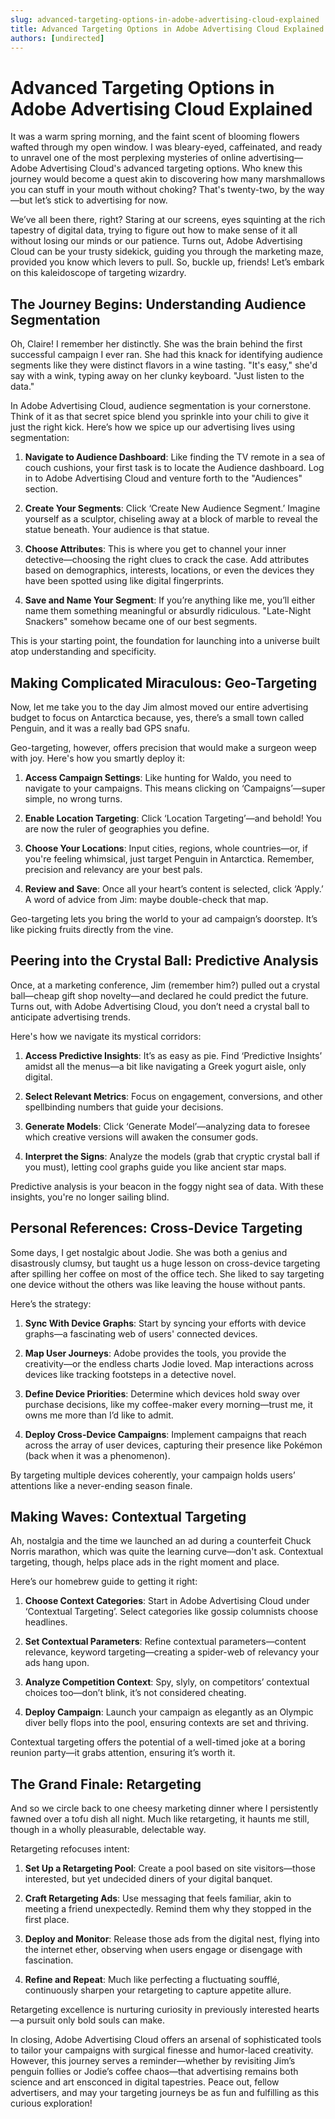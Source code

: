 ```yaml
---
slug: advanced-targeting-options-in-adobe-advertising-cloud-explained
title: Advanced Targeting Options in Adobe Advertising Cloud Explained
authors: [undirected]
---
```



# Advanced Targeting Options in Adobe Advertising Cloud Explained

It was a warm spring morning, and the faint scent of blooming flowers wafted through my open window. I was bleary-eyed, caffeinated, and ready to unravel one of the most perplexing mysteries of online advertising—Adobe Advertising Cloud's advanced targeting options. Who knew this journey would become a quest akin to discovering how many marshmallows you can stuff in your mouth without choking? That's twenty-two, by the way—but let’s stick to advertising for now.

We’ve all been there, right? Staring at our screens, eyes squinting at the rich tapestry of digital data, trying to figure out how to make sense of it all without losing our minds or our patience. Turns out, Adobe Advertising Cloud can be your trusty sidekick, guiding you through the marketing maze, provided you know which levers to pull. So, buckle up, friends! Let’s embark on this kaleidoscope of targeting wizardry.

## The Journey Begins: Understanding Audience Segmentation

Oh, Claire! I remember her distinctly. She was the brain behind the first successful campaign I ever ran. She had this knack for identifying audience segments like they were distinct flavors in a wine tasting. "It's easy," she'd say with a wink, typing away on her clunky keyboard. "Just listen to the data."

In Adobe Advertising Cloud, audience segmentation is your cornerstone. Think of it as that secret spice blend you sprinkle into your chili to give it just the right kick. Here’s how we spice up our advertising lives using segmentation:

1. **Navigate to Audience Dashboard**: Like finding the TV remote in a sea of couch cushions, your first task is to locate the Audience dashboard. Log in to Adobe Advertising Cloud and venture forth to the "Audiences" section. 

2. **Create Your Segments**: Click ‘Create New Audience Segment.’ Imagine yourself as a sculptor, chiseling away at a block of marble to reveal the statue beneath. Your audience is that statue.

3. **Choose Attributes**: This is where you get to channel your inner detective—choosing the right clues to crack the case. Add attributes based on demographics, interests, locations, or even the devices they have been spotted using like digital fingerprints.

4. **Save and Name Your Segment**: If you’re anything like me, you’ll either name them something meaningful or absurdly ridiculous. "Late-Night Snackers" somehow became one of our best segments.

This is your starting point, the foundation for launching into a universe built atop understanding and specificity.

## Making Complicated Miraculous: Geo-Targeting

Now, let me take you to the day Jim almost moved our entire advertising budget to focus on Antarctica because, yes, there’s a small town called Penguin, and it was a really bad GPS snafu. 

Geo-targeting, however, offers precision that would make a surgeon weep with joy. Here's how you smartly deploy it:

1. **Access Campaign Settings**: Like hunting for Waldo, you need to navigate to your campaigns. This means clicking on ‘Campaigns’—super simple, no wrong turns.

2. **Enable Location Targeting**: Click ‘Location Targeting’—and behold! You are now the ruler of geographies you define. 

3. **Choose Your Locations**: Input cities, regions, whole countries—or, if you're feeling whimsical, just target Penguin in Antarctica. Remember, precision and relevancy are your best pals. 

4. **Review and Save**: Once all your heart’s content is selected, click ‘Apply.’ A word of advice from Jim: maybe double-check that map.

Geo-targeting lets you bring the world to your ad campaign’s doorstep. It’s like picking fruits directly from the vine.

## Peering into the Crystal Ball: Predictive Analysis

Once, at a marketing conference, Jim (remember him?) pulled out a crystal ball—cheap gift shop novelty—and declared he could predict the future. Turns out, with Adobe Advertising Cloud, you don’t need a crystal ball to anticipate advertising trends.

Here's how we navigate its mystical corridors:

1. **Access Predictive Insights**: It’s as easy as pie. Find ‘Predictive Insights’ amidst all the menus—a bit like navigating a Greek yogurt aisle, only digital. 

2. **Select Relevant Metrics**: Focus on engagement, conversions, and other spellbinding numbers that guide your decisions. 

3. **Generate Models**: Click ‘Generate Model’—analyzing data to foresee which creative versions will awaken the consumer gods.

4. **Interpret the Signs**: Analyze the models (grab that cryptic crystal ball if you must), letting cool graphs guide you like ancient star maps.

Predictive analysis is your beacon in the foggy night sea of data. With these insights, you're no longer sailing blind.

## Personal References: Cross-Device Targeting

Some days, I get nostalgic about Jodie. She was both a genius and disastrously clumsy, but taught us a huge lesson on cross-device targeting after spilling her coffee on most of the office tech. She liked to say targeting one device without the others was like leaving the house without pants.

Here’s the strategy:

1. **Sync With Device Graphs**: Start by syncing your efforts with device graphs—a fascinating web of users' connected devices. 

2. **Map User Journeys**: Adobe provides the tools, you provide the creativity—or the endless charts Jodie loved. Map interactions across devices like tracking footsteps in a detective novel.

3. **Define Device Priorities**: Determine which devices hold sway over purchase decisions, like my coffee-maker every morning—trust me, it owns me more than I’d like to admit.

4. **Deploy Cross-Device Campaigns**: Implement campaigns that reach across the array of user devices, capturing their presence like Pokémon (back when it was a phenomenon).

By targeting multiple devices coherently, your campaign holds users’ attentions like a never-ending season finale.

## Making Waves: Contextual Targeting

Ah, nostalgia and the time we launched an ad during a counterfeit Chuck Norris marathon, which was quite the learning curve—don't ask. Contextual targeting, though, helps place ads in the right moment and place.

Here’s our homebrew guide to getting it right:

1. **Choose Context Categories**: Start in Adobe Advertising Cloud under ‘Contextual Targeting’. Select categories like gossip columnists choose headlines.

2. **Set Contextual Parameters**: Refine contextual parameters—content relevance, keyword targeting—creating a spider-web of relevancy your ads hang upon.

3. **Analyze Competition Context**: Spy, slyly, on competitors’ contextual choices too—don’t blink, it’s not considered cheating. 

4. **Deploy Campaign**: Launch your campaign as elegantly as an Olympic diver belly flops into the pool, ensuring contexts are set and thriving.

Contextual targeting offers the potential of a well-timed joke at a boring reunion party—it grabs attention, ensuring it’s worth it.

## The Grand Finale: Retargeting

And so we circle back to one cheesy marketing dinner where I persistently fawned over a tofu dish all night. Much like retargeting, it haunts me still, though in a wholly pleasurable, delectable way.

Retargeting refocuses intent:

1. **Set Up a Retargeting Pool**: Create a pool based on site visitors—those interested, but yet undecided diners of your digital banquet.

2. **Craft Retargeting Ads**: Use messaging that feels familiar, akin to meeting a friend unexpectedly. Remind them why they stopped in the first place.

3. **Deploy and Monitor**: Release those ads from the digital nest, flying into the internet ether, observing when users engage or disengage with fascination.

4. **Refine and Repeat**: Much like perfecting a fluctuating soufflé, continuously sharpen your retargeting to capture appetite allure.

Retargeting excellence is nurturing curiosity in previously interested hearts—a pursuit only bold souls can make. 

In closing, Adobe Advertising Cloud offers an arsenal of sophisticated tools to tailor your campaigns with surgical finesse and humor-laced creativity. However, this journey serves a reminder—whether by revisiting Jim’s penguin follies or Jodie’s coffee chaos—that advertising remains both science and art ensconced in digital tapestries. Peace out, fellow advertisers, and may your targeting journeys be as fun and fulfilling as this curious exploration!